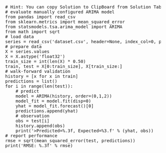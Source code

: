 <pre class="file" data-target="clipboard">
# Hint: You can copy Solution to ClipBoard from Solution Tab
# evaluate manually configured ARIMA model
from pandas import read_csv
from sklearn.metrics import mean_squared_error
from statsmodels.tsa.arima_model import ARIMA
from math import sqrt
# load data
series = read_csv('dataset.csv', header=None, index_col=0, parse_dates=True, squeeze=True)
# prepare data
X = series.values
X = X.astype('float32')
train_size = int(len(X) * 0.50)
train, test = X[0:train_size], X[train_size:]
# walk-forward validation
history = [x for x in train]
predictions = list()
for i in range(len(test)):
	# predict
	model = ARIMA(history, order=(0,1,2))
	model_fit = model.fit(disp=0)
	yhat = model_fit.forecast()[0]
	predictions.append(yhat)
	# observation
	obs = test[i]
	history.append(obs)
	print('>Predicted=%.3f, Expected=%3.f' % (yhat, obs))
# report performance
rmse = sqrt(mean_squared_error(test, predictions))
print('RMSE: %.3f' % rmse)
</pre>

